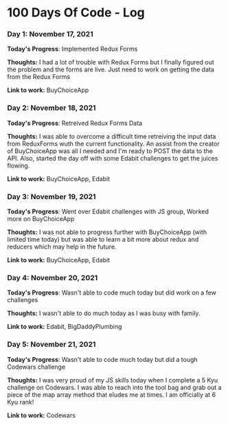 # 100 Days Of Code - Log

### Day 1: November 17, 2021

**Today's Progress**: Implemented Redux Forms

**Thoughts:** I had a lot of trouble with Redux Forms but I finally figured out the problem and the forms are live. Just need to work on getting the data from the Redux Forms

**Link to work:** BuyChoiceApp

### Day 2: November 18, 2021

**Today's Progress**: Retreived Redux Forms Data

**Thoughts:** I was able to overcome a difficult time retreiving the input data from ReduxForms wuth the current functionality. An assist from the creator of BuyChoiceApp was all I needed and I'm ready to POST the data to the API. Also, started the day off with some Edabit challenges to get the juices flowing.

**Link to work:** BuyChoiceApp, Edabit

### Day 3: November 19, 2021

**Today's Progress**: Went over Edabit challenges with JS group, Worked more on BuyChoiceApp

**Thoughts:** I was not able to progress further with BuyChoiceApp (with limited time today) but was able to learn a bit more about redux and reducers which may help in the future.

**Link to work:** BuyChoiceApp, Edabit

### Day 4: November 20, 2021

**Today's Progress**: Wasn't able to code much today but did work on a few challenges

**Thoughts:** I wasn't able to do much today as I was busy with family.

**Link to work:** Edabit, BigDaddyPlumbing

### Day 5: November 21, 2021

**Today's Progress**: Wasn't able to code much today but did a tough Codewars challenge

**Thoughts:** I was very proud of my JS skills today when I complete a 5 Kyu challenge on Codewars. I was able to reach into the tool bag and grab out a piece of the map array method that eludes me at times. I am officially at 6 Kyu rank!

**Link to work:** Codewars
